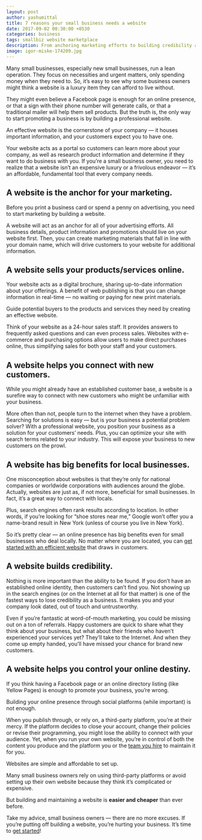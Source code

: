 ```yaml
---
layout: post
author: yashumittal
title: 7 reasons your small business needs a website
date: 2017-09-02 00:30:00 +0530
categories: business
tags: smallbiz website marketplace
description: From anchoring marketing efforts to building credibility and selling online, learn why a small business website is a must in today's marketplace.
image: igor-miske-174209.jpg
---
```


Many small businesses, especially new small businesses, run a lean operation. They focus on necessities and urgent matters, only spending money when they need to. So, it’s easy to see why some business owners might think a website is a luxury item they can afford to live without.

They might even believe a Facebook page is enough for an online presence, or that a sign with their phone number will generate calls, or that a traditional mailer will help them sell products. But the truth is, the only way to start promoting a business is by building a professional website.

<div class="callout">
An effective website is the cornerstone of your company — it houses important information, and your customers expect you to have one.
</div>

Your website acts as a portal so customers can learn more about your company, as well as research product information and determine if they want to do business with you. If you’re a small business owner, you need to realize that a website isn’t an expensive luxury or a frivolous endeavor — it’s an affordable, fundamental tool that every company needs.

## A website is the anchor for your marketing.

Before you print a business card or spend a penny on advertising, you need to start marketing by building a website.

A website will act as an anchor for all of your advertising efforts. All business details, product information and promotions should live on your website first. Then, you can create marketing materials that fall in line with your domain name, which will drive customers to your website for additional information.

## A website sells your products/services online.

Your website acts as a digital brochure, sharing up-to-date information about your offerings. A benefit of web publishing is that you can change information in real-time — no waiting or paying for new print materials.

<div class="callout">
Guide potential buyers to the products and services they need by creating an effective website.
</div>

Think of your website as a 24-hour sales staff. It provides answers to frequently asked questions and can even process sales. Websites with e-commerce and purchasing options allow users to make direct purchases online, thus simplifying sales for both your staff and your customers.

## A website helps you connect with new customers.

While you might already have an established customer base, a website is a surefire way to connect with new customers who might be unfamiliar with your business.

More often than not, people turn to the internet when they have a problem. Searching for solutions is easy — but is your business a potential problem solver? With a professional website, you position your business as a solution for your customers’ needs. Plus, you can optimize your site with search terms related to your industry. This will expose your business to new customers on the prowl.

## A website has big benefits for local businesses.

One misconception about websites is that they’re only for national companies or worldwide corporations with audiences around the globe. Actually, websites are just as, if not more, beneficial for small businesses. In fact, it’s a great way to connect with locals.

Plus, search engines often rank results according to location. In other words, if you’re looking for “shoe stores near me,” Google won’t offer you a name-brand result in New York (unless of course you live in New York).

So it’s pretty clear — an online presence has big benefits even for small businesses who deal locally. No matter where you are located, you can [get started with an efficient website](//www.codecarrot.net/) that draws in customers.

## A website builds credibility.

Nothing is more important than the ability to be found. If you don’t have an established online identity, then customers can’t find you. Not showing up in the search engines (or on the Internet at all for that matter) is one of the fastest ways to lose credibility as a business. It makes you and your company look dated, out of touch and untrustworthy.

Even if you’re fantastic at word-of-mouth marketing, you could be missing out on a ton of referrals. Happy customers are quick to share what they think about your business, but what about their friends who haven’t experienced your services yet? They’ll take to the Internet. And when they come up empty handed, you’ll have missed your chance for brand new customers.

## A website helps you control your online destiny.

If you think having a Facebook page or an online directory listing (like Yellow Pages) is enough to promote your business, you’re wrong.

<div class="callout">
Building your online presence through social platforms (while important) is not enough.
</div>

When you publish through, or rely on, a third-party platform, you’re at their mercy. If the platform decides to close your account, change their policies or revise their programming, you might lose the ability to connect with your audience. Yet, when you run your own website, you’re in control of both the content you produce and the platform you or the [team you hire](//www.codecarrot.net/) to maintain it for you.

Websites are simple and affordable to set up.

Many small business owners rely on using third-party platforms or avoid setting up their own website because they think it’s complicated or expensive.

But building and maintaining a website is **easier and cheaper** than ever before.

Take my advice, small business owners — there are no more excuses. If you’re putting off building a website, you’re hurting your business. It’s time to [get started](//www.codecarrot.net/)!
